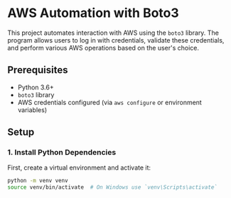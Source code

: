 # AWS Automation with Boto3

This project automates interaction with AWS using the `boto3` library. The program allows users to log in with credentials, validate these credentials, and perform various AWS operations based on the user's choice.

## Prerequisites

- Python 3.6+
- `boto3` library
- AWS credentials configured (via `aws configure` or environment variables)

## Setup

### 1. Install Python Dependencies

First, create a virtual environment and activate it:

```bash
python -m venv venv
source venv/bin/activate  # On Windows use `venv\Scripts\activate`
